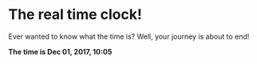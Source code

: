 # The real time clock!

Ever wanted to know what the time is? Well, your journey is about to end!

**The time is Dec 01, 2017, 10:05**